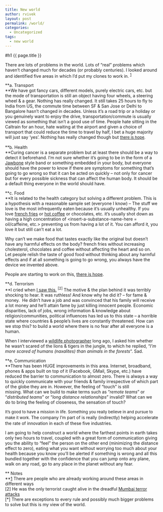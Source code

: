 ```yaml
---
title: New world
author: rvivek
layout: post
permalink: /world/
categories:
  - Uncategorized
tags:
  - new world
---
```


#h1 {{ page.title }}

There are lots of problems in the world. Lots of &#8220;real&#8221; problems which haven&#8217;t changed much for decades (or probably centuries). I looked around and identified five areas in which I&#8217;d put my clones to work in. <sup>[1]</sup>

**a. Transport  
**We have got fancy cars, different models, purely electric cars, etc. but the mode of transportation is still an object having four wheels, a steering wheel & a gear. Nothing has really changed. It still takes 25 hours to fly to India from US, the commute time between SF & San Jose or Delhi to Bangalore hasn&#8217;t changed in decades. Unless it&#8217;s a road trip or a holiday or you genuinely want to enjoy the drive, transportation/commute is usually viewed as something that isn&#8217;t a good use of time. People hate sitting in the Caltrain for an hour, hate waiting at the airport and given a choice of transport that could reduce the time to travel by half, I bet a huge majority will just say &#8216;yes&#8217;. Nothing has really changed though but <a style="font-size: 13px; line-height: 19px;" href="http://www.youtube.com/watch?v=51HbmuKhRbk" target="_blank">there is hope</a><span style="font-size: 13px; line-height: 19px;">.</span>

**b. Health  
**Curing cancer is a separate problem but at least there should be a way to detect it beforehand. I&#8217;m not sure whether it&#8217;s going to be in the form of a <a href="https://jawbone.com/up" target="_blank">Jawbone</a> style band or something embedded in your body, but everyone should have the power to know if there are symptoms for something that&#8217;s going to go wrong so that it can be acted on quickly &#8211; not only for cancer but for every possible sickness that can affect the human body. It should be a default thing everyone in the world should have.

**c. Food  
**It is related to the health category but solving a different problem. This is a hypothesis with a reasonable sample set (everyone I know) &#8211; The stuff we love is the most infrequently eaten because it&#8217;s usually unhealthy. If you love <a href="http://www.massivemagazine.org.nz/wp-content/uploads/2013/06/french-fries.jpg" target="_blank">french fries</a> or <a href="http://hd.wallpaperswide.com/thumbs/hot_coffee_2-t2.jpg" target="_blank">hot coffee</a> or chocolates, etc. it&#8217;s usually shot down as having a high concentration of <insert-a-substance-name-here = oil/caffeine, etc.> preventing us from having a lot of it. You can afford it, you love it but still can&#8217;t eat a lot.

Why can&#8217;t we make food that tastes exactly like the original but doesn&#8217;t have any harmful effects on the body? french fries without increasing cholesterol, chocolates and coffee without affecting the heart and so on. Let people relish the taste of good food without thinking about any harmful effects and if at all something is going to go wrong, you always have the device we invented above.

People are starting to work on this, <a href="http://getunreal.com/" target="_blank">there is hope</a>.

**d. Terrorism  
**I cried when <a href="http://www.youtube.com/watch?v=CwKNQDKsVHk" target="_blank">I saw this.</a> <sup>[2]</sup> The motive & the plan behind it was terribly shocking to hear. It was ruthless! And know why he did it? &#8211; for fame & money.  He didn&#8217;t have a job and was convinced that his family will receive a lot money and he&#8217;ll attain fame by just killing innocent people. Economic disparities, lack of jobs, wrong information & knowledge about religion/communities, political influences has led us to this state &#8211; a horrible state where countries & people&#8217;s lives are constantly threatened. How can we stop this? to build a world where there is no fear after all everyone is a human.

When I interviewed a <a href="http://kalyanvarma.net" target="_blank">wildlife photographer</a> long ago, I asked him whether he wasn&#8217;t scared of the lions & tigers in the jungle, to which he replied, &#8220;*I&#8217;m more scared of humans (naxalites) than animals in the forests*&#8220;. Sad.

**e. Communication  
**There has been HUGE improvements in this area. Internet, broadband, phones & apps built on top of it (Facebook, GMail, Skype, etc.) have reduced the barrier to communication to almost zero. There is always a way to quickly communicate with your friends & family irrespective of which part of the globe they are in. However, the feeling of &#8220;touch&#8221; is still missing. What can we build to make terms such as &#8220;*remote teams*&#8221; or &#8220;*distributed teams*&#8221; or &#8220;*long distance relationships*&#8221; invalid? What can we do to bring the feeling of closeness, the sensation of touch?

<span style="font-size: 13px; line-height: 19px;">It&#8217;s good to have a mission in life. Something you really believe in and pursue to make it work. </span>The company I&#8217;m part of is really (indirectly) helping accelerate the rate of innovation in each of these five industries.

I am going to help construct a world where the farthest points in earth takes only two hours to travel, coupled with a great form of communication giving you the ability to &#8220;feel&#8221; the person on the other end (minimizing the distance effect to zero), eating what you want without worrying too much about your health because you know you&#8217;ll be alerted if something is wrong and all this bundled together with the confidence that you can jump onto any plane, walk on any road, go to any place in the planet without any fear.

** Notes  
**[1] There are people who are already working around these areas in different ways  
[2] He was the only terrorist caught alive in the dreadful [Mumbai terror attacks][1]  
[*] There are exceptions to every rule and possibly much bigger problems to solve but this is my view of the world.

 [1]: http://en.wikipedia.org/wiki/2008_Mumbai_attacks
